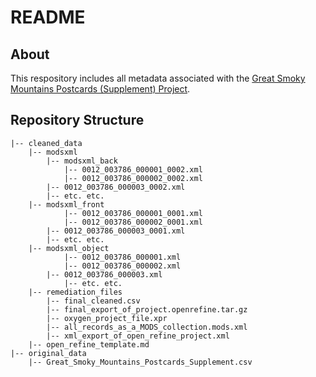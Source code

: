 # README

## About

This respository includes all metadata associated with the [Great Smoky Mountains Postcards (Supplement) Project](https://wiki.lib.utk.edu/pages/viewpage.action?pageId=3539057).

## Repository Structure

```
|-- cleaned_data
    |-- modsxml
    	|-- modsxml_back
        	|-- 0012_003786_000001_0002.xml 
        	|-- 0012_003786_000002_0002.xml
		|-- 0012_003786_000003_0002.xml
		|-- etc. etc.
	|-- modsxml_front
        	|-- 0012_003786_000001_0001.xml
        	|-- 0012_003786_000002_0001.xml
		|-- 0012_003786_000003_0001.xml
		|-- etc. etc.
	|-- modsxml_object
        	|-- 0012_003786_000001.xml
        	|-- 0012_003786_000002.xml
		|-- 0012_003786_000003.xml
        	|-- etc. etc.
    |-- remediation_files
        |-- final_cleaned.csv
        |-- final_export_of_project.openrefine.tar.gz
        |-- oxygen_project_file.xpr
        |-- all_records_as_a_MODS_collection.mods.xml
        |-- xml_export_of_open_refine_project.xml
	|-- open_refine_template.md
|-- original_data
    |-- Great_Smoky_Mountains_Postcards_Supplement.csv

```
